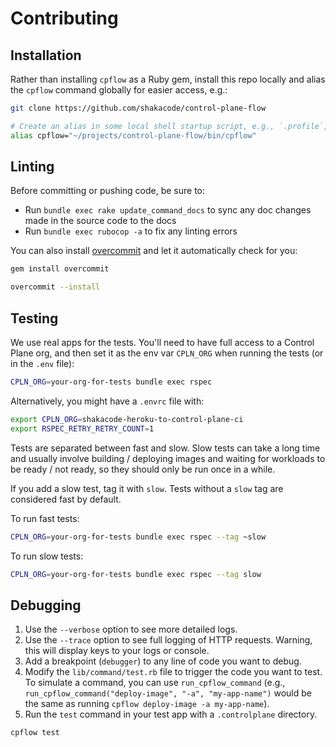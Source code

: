 # Contributing

## Installation

Rather than installing `cpflow` as a Ruby gem, install this repo locally and alias the `cpflow` command globally for easier
access, e.g.:

```sh
git clone https://github.com/shakacode/control-plane-flow

# Create an alias in some local shell startup script, e.g., `.profile`, `.bashrc`, etc.
alias cpflow="~/projects/control-plane-flow/bin/cpflow"
```

## Linting

Before committing or pushing code, be sure to:

- Run `bundle exec rake update_command_docs` to sync any doc changes made in the source code to the docs
- Run `bundle exec rubocop -a` to fix any linting errors

You can also install [overcommit](https://github.com/sds/overcommit) and let it automatically check for you:

```sh
gem install overcommit

overcommit --install
```

## Testing

We use real apps for the tests. You'll need to have full access to a Control Plane org, and then set it as the env var `CPLN_ORG` when running the tests (or in the `.env` file):

```sh
CPLN_ORG=your-org-for-tests bundle exec rspec
```

Alternatively, you might have a `.envrc` file with:

```sh
export CPLN_ORG=shakacode-heroku-to-control-plane-ci
export RSPEC_RETRY_RETRY_COUNT=1
```

Tests are separated between fast and slow. Slow tests can take a long time and usually involve building / deploying images and waiting for workloads to be ready / not ready, so they should only be run once in a while.

If you add a slow test, tag it with `slow`. Tests without a `slow` tag are considered fast by default.

To run fast tests:

```sh
CPLN_ORG=your-org-for-tests bundle exec rspec --tag ~slow
```

To run slow tests:

```sh
CPLN_ORG=your-org-for-tests bundle exec rspec --tag slow
```

## Debugging

1. Use the `--verbose` option to see more detailed logs.
2. Use the `--trace` option to see full logging of HTTP requests. Warning, this will display keys to your logs or console.
1. Add a breakpoint (`debugger`) to any line of code you want to debug.
2. Modify the `lib/command/test.rb` file to trigger the code you want to test. To simulate a command, you can use
   `run_cpflow_command` (e.g., `run_cpflow_command("deploy-image", "-a", "my-app-name")` would be the same as running
   `cpflow deploy-image -a my-app-name`).
3. Run the `test` command in your test app with a `.controlplane` directory.

```sh
cpflow test
```
